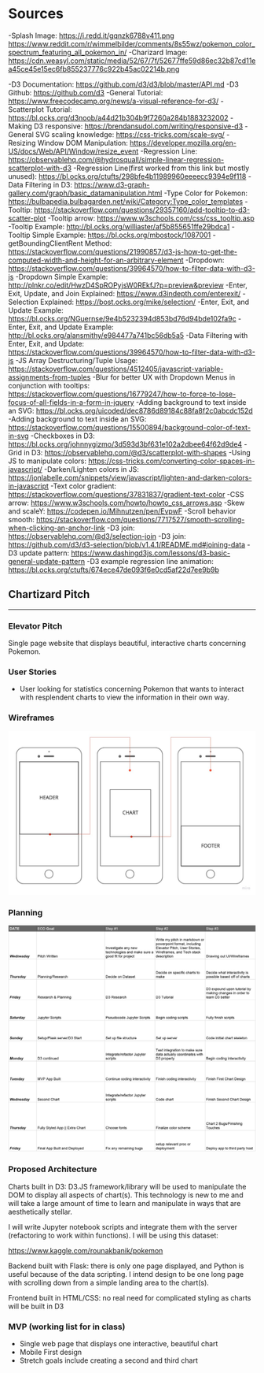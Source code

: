 # Sources
-Splash Image: https://i.redd.it/gqnzk6788v411.png https://www.reddit.com/r/wimmelbilder/comments/8s55wz/pokemon_color_spectrum_featuring_all_pokemon_in/
-Charizard Image: https://cdn.weasyl.com/static/media/52/67/7f/52677ffe59d86ec32b87cd11ea45ce45e15ec6fb855237776c922b45ac02214b.png


-D3 Documentation: https://github.com/d3/d3/blob/master/API.md
-D3 Github: https://github.com/d3
-General Tutorial: https://www.freecodecamp.org/news/a-visual-reference-for-d3/
-Scatterplot Tutorial: https://bl.ocks.org/d3noob/a44d21b304b9f7260a284b1883232002
-Making D3 responsive: https://brendansudol.com/writing/responsive-d3
-General SVG scaling knowledge: https://css-tricks.com/scale-svg/
-Resizing Window DOM Manipulation: https://developer.mozilla.org/en-US/docs/Web/API/Window/resize_event
-Regression Line: https://observablehq.com/@hydrosquall/simple-linear-regression-scatterplot-with-d3
-Regression Line(first worked from this link but mostly unused): https://bl.ocks.org/ctufts/298bfe4b11989960eeeecc9394e9f118
-Data Filtering in D3: https://www.d3-graph-gallery.com/graph/basic_datamanipulation.html
-Type Color for Pokemon: https://bulbapedia.bulbagarden.net/wiki/Category:Type_color_templates
-Tooltip: https://stackoverflow.com/questions/29357160/add-tooltip-to-d3-scatter-plot
-Tooltip arrow: https://www.w3schools.com/css/css_tooltip.asp
-Tooltip Example: http://bl.ocks.org/williaster/af5b855651ffe29bdca1
-Tooltip Simple Example: https://bl.ocks.org/mbostock/1087001
-getBoundingClientRent Method: https://stackoverflow.com/questions/21990857/d3-js-how-to-get-the-computed-width-and-height-for-an-arbitrary-element
-Dropdown: https://stackoverflow.com/questions/39964570/how-to-filter-data-with-d3-js
-Dropdown Simple Example: http://plnkr.co/edit/HwzD4SpROPyjsW0REkfJ?p=preview&preview
-Enter, Exit, Update, and Join Explained: https://www.d3indepth.com/enterexit/
-Selection Explained: https://bost.ocks.org/mike/selection/
-Enter, Exit, and Update Example: https://bl.ocks.org/NGuernse/9e4b5232394d853bd76d94bde102fa9c
-Enter, Exit, and Update Example: http://bl.ocks.org/alansmithy/e984477a741bc56db5a5
-Data Filtering with Enter, Exit, and Update: https://stackoverflow.com/questions/39964570/how-to-filter-data-with-d3-js
-JS Array Destructuring/Tuple Usage: https://stackoverflow.com/questions/4512405/javascript-variable-assignments-from-tuples
-Blur for better UX with Dropdown Menus in conjunction with tooltips: https://stackoverflow.com/questions/16779247/how-to-force-to-lose-focus-of-all-fields-in-a-form-in-jquery
-Adding background to text inside an SVG: https://bl.ocks.org/uicoded/dec8786d89184c88fa8f2c0abcdc152d
-Adding background to text inside an SVG: https://stackoverflow.com/questions/15500894/background-color-of-text-in-svg
-Checkboxes in D3: https://bl.ocks.org/johnnygizmo/3d593d3bf631e102a2dbee64f62d9de4
-Grid in D3: https://observablehq.com/@d3/scatterplot-with-shapes
-Using JS to manipulate colors: https://css-tricks.com/converting-color-spaces-in-javascript/
-Darken/Lighten colors in JS: https://jonlabelle.com/snippets/view/javascript/lighten-and-darken-colors-in-javascript
-Text color gradient: https://stackoverflow.com/questions/37831837/gradient-text-color
-CSS arrow: https://www.w3schools.com/howto/howto_css_arrows.asp
-Skew and scaleY: https://codepen.io/Mihnutzen/pen/EvpwF
-Scroll behavior smooth: https://stackoverflow.com/questions/7717527/smooth-scrolling-when-clicking-an-anchor-link
-D3 join: https://observablehq.com/@d3/selection-join
-D3 join: https://github.com/d3/d3-selection/blob/v1.4.1/README.md#joining-data
-D3 update pattern: https://www.dashingd3js.com/lessons/d3-basic-general-update-pattern
-D3 example regression line animation: https://bl.ocks.org/ctufts/674ece47de093f6e0cd5af22d7ee9b9b


## Chartizard Pitch
----
### Elevator Pitch
Single page website that displays beautiful, interactive charts concerning Pokemon.

### User Stories
-  User looking for statistics concerning Pokemon that wants to interact with resplendent charts to view the information in their own way.

### Wireframes

![Wireframe](/img/wireframe.jpg)

### Planning
![Planning PDF](/img/planning.jpg)


### Proposed Architecture

Charts built in D3: D3.JS framework/library will be used to manipulate the DOM to display all aspects of chart(s).  This technology is new to me and will take a large amount of time to learn and manipulate in ways that are aesthetically stellar.

I will write Jupyter notebook scripts and integrate them with the server (refactoring to work within functions). I will be using this dataset:

https://www.kaggle.com/rounakbanik/pokemon

Backend built with Flask: there is only one page displayed, and Python is useful because of the data scripting. I intend design to be one long page with scrolling down from a simple landing area to the chart(s).

Frontend built in HTML/CSS: no real need for complicated styling as charts will be built in D3

### MVP (working list for in class)
 - Single web page that displays one interactive, beautiful chart
 - Mobile First design
 - Stretch goals include creating a second and third chart